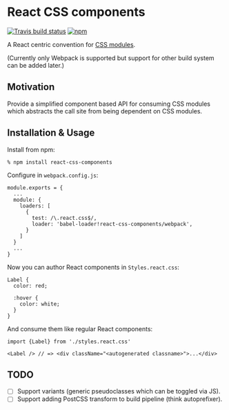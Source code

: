 # React CSS components

[![Travis build status](https://img.shields.io/travis/andreypopp/react-css-components/master.svg)](https://travis-ci.org/andreypopp/react-css-components)
[![npm](https://img.shields.io/npm/v/react-css-components.svg)](https://www.npmjs.com/package/react-css-components)

A React centric convention for [CSS modules][].

(Currently only Webpack is supported but support for other build system can be
added later.)

## Motivation

Provide a simplified component based API for consuming CSS modules which
abstracts the call site from being dependent on CSS modules.

## Installation & Usage

Install from npm:

    % npm install react-css-components

Configure in `webpack.config.js`:

    module.exports = {
      ...
      module: {
        loaders: [
          {
            test: /\.react.css$/,
            loader: 'babel-loader!react-css-components/webpack',
          }
        ]
      }
      ...
    }

Now you can author React components in `Styles.react.css`:

    Label {
      color: red;

      :hover {
        color: white;
      }
    }

And consume them like regular React components:

    import {Label} from './styles.react.css'

    <Label /> // => <div className="<autogenerated classname>">...</div>

## TODO

* [ ] Support variants (generic pseudoclasses which can be toggled via JS).
* [ ] Support adding PostCSS transform to build pipeline (think autoprefixer).

[CSS modules]: https://github.com/css-modules/css-modules
